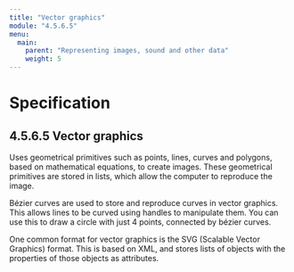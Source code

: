 ```yaml
---
title: "Vector graphics"
module: "4.5.6.5"
menu:
  main:
    parent: "Representing images, sound and other data"
    weight: 5
---
```


# Specification

## 4.5.6.5 Vector graphics
Uses geometrical primitives such as points, lines, curves and polygons, based on mathematical equations, to create images. These geometrical primitives are stored in lists, which allow the computer to reproduce the image.

Bézier curves are used to store and reproduce curves in vector graphics. This allows lines to be curved using handles to manipulate them. You can use this to draw a circle with just 4 points, connected by bézier curves.

One common format for vector graphics is the SVG (Scalable Vector Graphics) format. This is based on XML, and stores lists of objects with the properties of those objects as attributes.
<!-- TODO add created image -->